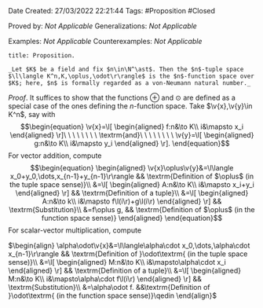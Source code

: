 <br />
<br />

Date Created: 27/03/2022 22:21:44
Tags: #Proposition #Closed 

Proved by: _Not Applicable_
Generalizations: _Not Applicable_

Examples: _Not Applicable_
Counterexamples: _Not Applicable_

``` ad-Proposition
title: Proposition.

_Let $K$ be a field and fix $n\in\N^\ast$. Then the $n$-tuple space $\l\langle K^n,K,\oplus,\odot\r\rangle$ is the $n$-function space over $K$; here, $n$ is formally regarded as a von-Neumann natural number._

```

_Proof_. It suffices to show that the functions $\oplus$ and $\odot$ are defined as a special case of the ones defining the $n$-function space. Take $\v{x},\v{y}\in K^n$, say with
$$\begin{equation}
    \v{x}=\l[
        \begin{aligned}
            f:n&\to K\\
            i&\mapsto x_i
        \end{aligned}
    \r]\ \ \ \ \ \ \ \ \textrm{and}\ \ \ \ \ \ \ \ 
    \v{y}=\l[
        \begin{aligned}
            g:n&\to K\\
            i&\mapsto y_i
        \end{aligned}
    \r].
\end{equation}$$
For vector addition, compute
$$\begin{equation}
    \begin{aligned}
        \v{x}\oplus\v{y}&=\l\langle x_0+y_0,\dots,x_{n-1}+y_{n-1}\r\rangle && \textrm{Definition of $\oplus$ (in the tuple space sense)}\\
        &=\l[
            \begin{aligned}
                A:n&\to K\\
                i&\mapsto x_i+y_i
            \end{aligned}
        \r] && \textrm{Definition of a tuple}\\
        &=\l[
            \begin{aligned}
                A:n&\to k\\
                i&\mapsto f\l(i\r)+g\l(i\r)
            \end{aligned}
        \r] && \textrm{Substitution}\\
        &=f\oplus g, && \textrm{Definition of $\oplus$ (in the function space sense)}
    \end{aligned}
\end{equation}$$
For scalar-vector multiplication, compute

$\begin{align}
     \alpha\odot\v{x}&=\l\langle\alpha\cdot x_0,\dots,\alpha\cdot x_{n-1}\r\rangle && \textrm{Definition of }\odot\textrm{ (in the tuple space sense)}\\
    &=\l[
        \begin{aligned}
            M:n&\to K\\
            i&\mapsto\alpha\cdot x_i
        \end{aligned}
    \r] && \textrm{Definition of a tuple}\\
    &=\l[
        \begin{aligned}
            M:n&\to K\\
            i&\mapsto\alpha\cdot f\l(i\r)
        \end{aligned}
    \r] && \textrm{Substitution}\\
    &=\alpha\odot f. &&\textrm{Definition of }\odot\textrm{ (in the function space sense)}\qedin   
\end{align}$

